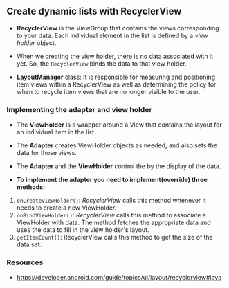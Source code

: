 ## Create dynamic lists with RecyclerView

- **RecyclerView** is the ViewGroup that contains the views corresponding to your data. Each individual element in the list is defined by a *view holder* object. 

- When we creating the view holder, there is no data associated with it yet. So, the `RecyclerView` binds the data to that view holder.

- **LayoutManager** class: It is responsible for measuring and positioning item views within a RecyclerView as well as determining the policy for when to recycle item views that are no longer visible to the user. 

### Implementing the adapter and view holder

- The **ViewHolder** is a wrapper around a View that contains the layout for an individual item in the list.
- The **Adapter** creates ViewHolder objects as needed, and also sets the data for those views.
- The **Adapter** and the **ViewHolder** control the by the display of the data.

- **To implement the adapter you need to implement(override) three methods:**
1. `onCreateViewHolder()`: *RecyclerView* calls this method whenever it needs to create a new ViewHolder. 
2. `onBindViewHolder()`: *RecyclerView* calls this method to associate a ViewHolder with data. The method fetches the appropriate data and uses the data to fill in the view holder's layout. 
3. `getItemCount()`: RecyclerView calls this method to get the size of the data set.

### Resources
- https://developer.android.com/guide/topics/ui/layout/recyclerview#java